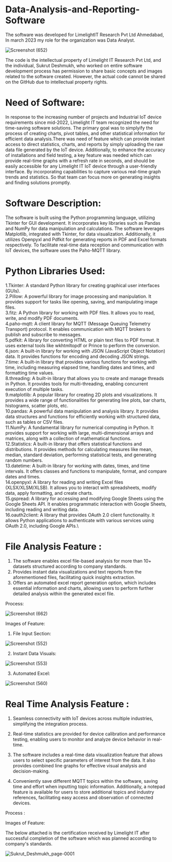 # Data-Analysis-and-Reporting-Software

The software was developed for LimelightIT Research Pvt Ltd Ahmedabad, In march 2023 my role for the organization was Data Analyst.

![Screenshot (652)](https://github.com/SukrutDeshmukh/Data-Analysis-and-Reporting-Software/assets/127339353/f84f8df7-26d1-4e6e-9f8e-f0a12e1f86f7)

The code is the intellectual property of Limelight IT Research Pvt Ltd, and the individual, Sukrut Deshmukh, who worked on entire software development process  has permission to share basic concepts and images related to the software created. However, the actual code cannot be shared on the GitHub due to intellectual property rights.

# Need of Software: 

In response to the increasing number of projects and Industrial IoT device requirements since mid-2022, Limelight IT team recognized the need for time-saving software solutions. The primary goal was to simplyify the process of creating charts, pivot tables, and other statistical information for efficient data analysis.There was need of feature which can provide instant access to direct statistics, charts, and reports by simply uploading the raw data file generated by the IoT device. Additionally, to enhance the accuracy of installations and field testing, a key feature was needed which can provide real-time graphs with a refresh rate in seconds, and should be easily accessible for any Limelight IT IoT device through a user-friendly interface.  By incorporating capabilities to capture various real-time graph trends and statistics. So that team can focus more on generating insights and finding solutions promptly.

# Software Description: 

The software is built using the Python programming language, utilizing Tkinter for GUI development. It incorporates key libraries such as Pandas and NumPy for data manipulation and calculations. The software leverages Matplotlib, integrated with Tkinter, for data visualization. Additionally, it utilizes Openpyxl and Pdfkit for generating reports in PDF and Excel formats respectively. To facilitate real-time data reception and communication with IoT devices, the software uses the Paho-MQTT library.

# Python Libraries Used:

1.Tkinter: A standard Python library for creating graphical user interfaces (GUIs). \
2.Pillow: A powerful library for image processing and manipulation. It provides support for tasks like opening, saving, and manipulating image files.\
3.fitz: A Python library for working with PDF files. It allows you to read, write, and modify PDF documents.\
4.paho-mqtt: A client library for MQTT (Message Queuing Telemetry Transport) protocol. It enables communication with MQTT brokers to publish and subscribe to messages.\
5.pdfkit: A library for converting HTML or plain text files to PDF format. It uses external tools like wkhtmltopdf or Prince to perform the conversion.\
6.json: A built-in library for working with JSON (JavaScript Object Notation) data. It provides functions for encoding and decoding JSON strings.\
7.time: A built-in library that provides various functions for working with time, including measuring elapsed time, handling dates and times, and formatting time values.\
8.threading: A built-in library that allows you to create and manage threads in Python. It provides tools for multi-threading, enabling concurrent execution of multiple tasks.\
9.matplotlib: A popular library for creating 2D plots and visualizations. It provides a wide range of functionalities for generating line plots, bar charts, histograms, scatter plots, etc.\
10.pandas: A powerful data manipulation and analysis library. It provides data structures and functions for efficiently working with structured data, such as tables or CSV files.\
11.NumPy: A fundamental library for numerical computing in Python. It provides support for working with large, multi-dimensional arrays and matrices, along with a collection of mathematical functions.\
12.Statistics: A built-in library that offers statistical functions and distributions. It provides methods for calculating measures like mean, median, standard deviation, performing statistical tests, and generating random numbers.\
13.datetime: A built-in library for working with dates, times, and time intervals. It offers classes and functions to manipulate, format, and compare dates and times.\
14.openpyxl: A library for reading and writing Excel files (XLSX/XLSM/XLSB). It allows you to interact with spreadsheets, modify data, apply formatting, and create charts.\
15.gspread: A library for accessing and modifying Google Sheets using the Google Sheets API. It enables programmatic interaction with Google Sheets, including reading and writing data.\
16.oauth2client: A library that provides OAuth 2.0 client functionality. It allows Python applications to authenticate with various services using OAuth 2.0, including Google APIs.\

# File Analysis Feature :

1) The software enables excel file-based analysis for more than 10+ datasets structured according to company standards.
2) Provides instant data visualizations and text reports from the aforementioned files, facilitating quick insights extraction.
3) Offers an automated excel report generation option, which includes essential information and charts, allowing users to perform further detailed analysis within the generated excel file.

Process:

![Screenshot (662)](https://github.com/SukrutDeshmukh/Data-Analysis-and-Reporting-Software/assets/127339353/ea0b9688-c967-426e-a770-eb65254c8f09)

Images of Feature:

1) File Input Section:

![Screenshot (552)](https://github.com/SukrutDeshmukh/Data-Analysis-and-Reporting-Software/assets/127339353/b5999128-f7c1-488a-a8ee-64621dd7ed1a)

2) Instant Data Visuals:

![Screenshot (553)](https://github.com/SukrutDeshmukh/Data-Analysis-and-Reporting-Software/assets/127339353/bf6ef566-4ded-44c2-8205-6e4d0b599d53)

3) Automated Excel:

![Screenshot (560)](https://github.com/SukrutDeshmukh/Data-Analysis-and-Reporting-Software/assets/127339353/74a77345-87eb-41cb-865e-dbc06b632d8e)


# Real Time Analysis Feature :

1) Seamless connectivity with IoT devices across multiple industries, simplifying the integration process.

2) Real-time statistics are provided for device calibration and performance testing, enabling users to monitor and analyze device behavior in real-time.

3) The software includes a real-time data visualization feature that allows users to select specific parameters of interest from the data. It also provides combined line graphs for effective visual analysis and decision-making.

4) Conveniently save different MQTT topics within the software, saving time and effort when inputting topic information. Additionally, a notepad feature is available for users to store additional topics and industry references, facilitating easy access and observation of connected devices.


Process : 

Images of Feature:




The below attached is the certification received by Limelight IT after successful completion of the software which was planned according to company's standards.

![Sukrut_Deshmukh_page-0001](https://github.com/SukrutDeshmukh/Data-Analysis-and-Reporting-Software/assets/127339353/e45ddb81-8a66-4fc9-a3b1-253c084306e8)
